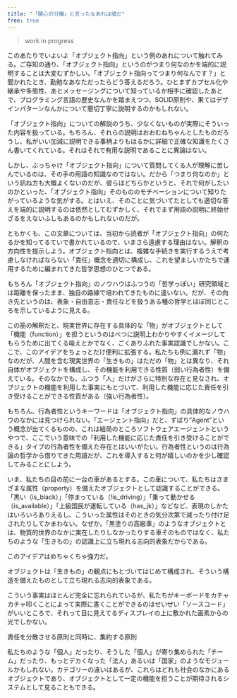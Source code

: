 ```yaml
---
title: "「関心の分離」と言ったなあれは嘘だ"
free: true
---
```


> work in progress

このあたりでいよいよ「オブジェクト指向」という例のあれについて触れてみる。ご存知の通り、「オブジェクト指向」というのがつまり何なのかを端的に説明することは大変むずかしい。「オブジェクト指向ってつまり何なんです？」と聞かれたとき、勤勉なあなただったらどう答えるだろう。ひとまずカプセル化や継承や多態性、あとメッセージングについて知っているか相手に確認したあとで、プログラミング言語の歴史なんかを踏まえつつ、SOLID原則や、果てはデザインパターンなんかについて懇切丁寧に説明するのかもしれない。

「オブジェクト指向」についての解説のうち、少なくないものが実際にそういった内容を扱っている。もちろん、それらの説明はおおむねちゃんとしたものだろうし、私がいい加減に説明できる事柄よりもはるかに詳細で正確な知識をたくさん書いてくれている。それはそれで有用な説明であることに異論はない。

しかし、ぶっちゃけ「オブジェクト指向」について質問してくる人が理解に苦しんでいるのは、その手の用語の知識なのではない。だから「つまり何なのか」という訊ね方も大概よくないのだが、彼らはどちらかというと、それで何がしたいのかといった、「オブジェクト指向」そのもののモチベーションについて知りたがっているような気がする。とはいえ、そのことに気づいてたとしても適切な答えを端的に説明するのは依然としてむずかしく、それでまず用語の説明に終始せざるをえないふしもあるのかもしれないのだが。

ともかくも、この文章については、当初から読者が「オブジェクト指向」の何たるかを知ってるていで書かれているので、いまさら遠慮する理由はない。解釈の方向性を提示しよう。オブジェクト指向とは、複雑な手続きを実行するうえで考慮しなければならない「責任」概念を適切に構成し、これを望ましいかたちで運用するために編まれてきた哲学思想のひとつである。

もちろん「オブジェクト指向」のノウハウはふつうの「哲学っぽい」研究領域とは距離を保ったまま、独自の路線で培われてきたものに違いない。だが、その向き先というのは、表象・自由意志・責任などを扱うある種の哲学とほぼ同じところを示しているように見える。

この筋の解釈だと、現実世界に存在する具体的な「物」がオブジェクトとして「機能（function）」を担うというのはべつに説明上わかりやすくイメージしてもらうために出てくる喩えとかでなく、ごくありふれた事実認識でしかない。ここで、このアイデアをちょっとだけ便利に拡張する。私たちも例に漏れず「物」なのだが、人間を含む現実世界の「生きもの」はただの「物」とは異なり、それ自体がオブジェクトを構成し、その機能を利用できる性質（弱い行為者性）を備えている。そのなかでも、ふつう「人」だけがさらに特別な存在と見なされ、オブジェクトの機能を利用した事実にもとづいて、利用した機能に応じた責任を引き受けることができる性質がある（強い行為者性）。

もちろん、行為者性というキーワードは「オブジェクト指向」の具体的なノウハウのなかには見つけられない。「エージェント指向」だと、ずばり”Agent”という概念が出てくるものの、これは結局のところソフトウェアエージェントというやつで、ここでいう意味での「利用した機能に応じた責任を引き受けることができる」タイプの行為者性を備えた存在とはいいがたい。行為者性というのは行為論の哲学から借りてきた用語だが、これを導入すると何が嬉しいのかを少し確認してみることにしよう。

いま、私たちの目の前に一台の車があるとする。この車について、私たちはさまざまな属性（property）を備えたオブジェクトとして認識することができる。「黒い（is_black）」「停まっている（!is_driving）」「乗って動かせる（is_available）」「上級国民が運転している（has_jk）」などなど、表現のしかたはいろいろありえるし、こういった属性はそのときの気分次第で減ったり付け足されたりしてかまわない。なぜか。「黒塗りの高級車」のようなオブジェクトとは、物質的世界のなかに実在したりしなかったりする車そのものではなく、私たちのような「生きもの」の認識上に立ち現れる志向的表象だからである。

このアイデアはめちゃくちゃ強力だ。

オブジェクトは「生きもの」の観点にもとづいてはじめて構成され、そういう構造を備えたものとして立ち現れる志向的表象である。

こういう事実はほとんど完全に忘れられているが、私たちがキーボードをカチャカチャ叩くことによって実際に書くことができるのはせいぜい「ソースコード」がいいところで、それって目に見えてるディスプレイの上に敷かれた画素からの光でしかない。

責任を分散させる原則と同時に、集約する原則

私たちのような「個人」だったり、そうした「個人」が寄り集められた「チーム」だったり、もっとデカくなった「法人」あるいは「国家」のようなモジュールかもしれない。カテゴリーの違いはあるが、これらはどれも社会のなかにあるオブジェクトであり、オブジェクトとして一定の機能を担うことが期待されるシステムとして見ることもできる。
